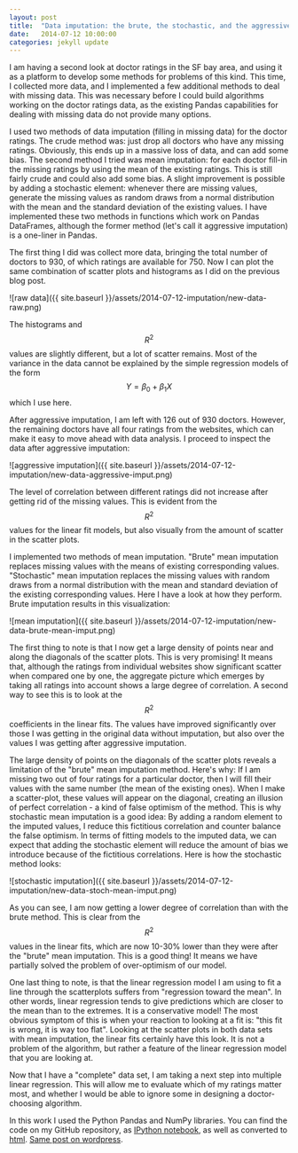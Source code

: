 ```yaml
---
layout: post
title:  "Data imputation: the brute, the stochastic, and the aggressive"
date:   2014-07-12 10:00:00
categories: jekyll update
---
```

I am having a second look at doctor ratings in the SF bay area, and using it as a platform to develop some methods for problems of this kind. This time, I collected more data, and I implemented a few additional methods to deal with missing data.  This was necessary before I could build algorithms working on the doctor ratings data, as the existing Pandas capabilities for dealing with missing data do not provide many options.

I used two methods of data imputation (filling in missing data) for the doctor ratings. The crude method was: just drop all doctors who have any missing ratings. Obviously, this ends up in a massive loss of data, and can add some bias. The second method I tried was mean imputation: for each doctor fill-in the missing ratings by using the mean of the existing ratings. This is still fairly crude and could also add some bias. A slight improvement is possible by adding a stochastic element: whenever there are missing values, generate the missing values as random draws from a normal distribution with the mean and the standard deviation of the existing values. I have implemented these two methods in functions which work on Pandas DataFrames, although the former method (let's call it aggressive imputation) is a one-liner in Pandas.

The first thing I did was collect more data, bringing the total number of doctors to 930, of which ratings are available for 750. Now I can plot the same combination of scatter plots and histograms as I did on the previous blog post.

![raw data]({{ site.baseurl }}/assets/2014-07-12-imputation/new-data-raw.png)

The histograms and $$ R^2$$ values are slightly different, but a lot of scatter remains. Most of the variance in the data cannot be explained by the simple regression models of the form $$ Y = \beta_0+\beta_1 X$$ which I use here.

After aggressive imputation, I am left with 126 out of 930 doctors. However, the remaining doctors have all four ratings from the websites, which can make it easy to move ahead with data analysis. I proceed to inspect the data after aggressive imputation:

![aggressive imputation]({{ site.baseurl }}/assets/2014-07-12-imputation/new-data-aggressive-imput.png)

The level  of correlation between different ratings did not increase after getting rid of the missing values. This is evident from the $$ R^2$$ values for the linear fit models, but also visually from the amount of scatter in the scatter plots.

I implemented two methods of mean imputation. "Brute" mean imputation replaces missing values with the means of existing corresponding values. "Stochastic" mean imputation replaces the missing values with random draws from a normal distribution with the mean and standard deviation of the existing corresponding values. Here I have a look at how they perform. Brute imputation results in this visualization:

![mean imputation]({{ site.baseurl }}/assets/2014-07-12-imputation/new-data-brute-mean-imput.png)

The first thing to note is that I now get a large density of points near and along the diagonals of the scatter plots. This is very promising! It means that, although the ratings from individual websites show significant scatter when compared one by one, the aggregate picture which emerges by taking all ratings into account shows a large degree of correlation. A second way to see this is to look at the $$R^2$$ coefficients in the linear fits. The values have improved significantly over those I was getting in the original data without imputation, but also over the values I was  getting after aggressive imputation.

The large density of points on the diagonals of the scatter plots reveals a limitation of the "brute" mean imputation method. Here's why: If I am missing two out of four ratings for a particular doctor, then I will fill their values with the same number (the mean of the existing ones). When I make a scatter-plot, these values will appear on the diagonal, creating an illusion of perfect correlation - a kind of false optimism of the method. This is why stochastic mean imputation is a good idea: By adding a random element to the imputed values, I reduce this fictitious correlation and counter balance the false optimism. In terms of fitting models to the imputed data, we can expect that adding the stochastic element will reduce  the amount of bias we introduce because  of the fictitious correlations. Here  is how the stochastic method looks:

![stochastic imputation]({{ site.baseurl }}/assets/2014-07-12-imputation/new-data-stoch-mean-imput.png)

As you can see, I am now getting a lower degree of correlation than with the brute method. This is clear from the $$ R^2$$ values in the linear fits, which are now 10-30% lower than they were after the "brute" mean imputation. This is a  good thing! It means we have partially solved the problem of over-optimism of our model.

One last thing to note, is that the linear regression model I am using to fit a line through the scatterplots suffers from "regression toward the mean". In other words, linear regression tends to give predictions which are closer to the mean than to the extremes. It is a conservative model! The  most obvious symptom of this is when your reaction to looking at a fit is: "this fit is wrong, it is way too flat". Looking at the scatter plots in both data sets with mean imputation, the linear fits certainly have this look. It is not a problem of the algorithm, but rather a feature  of the linear regression model that you are looking at.

Now that I have a "complete" data set, I am taking a next step into multiple linear regression. This will allow me to evaluate which of my ratings matter most, and whether I would be able to ignore some in designing a doctor-choosing algorithm.

In this work I used the Python Pandas and NumPy libraries. You can find the code on my GitHub repository, as [IPython notebook](https://github.com/nikos-daniilidis/find-md/blob/master/find_me_a_doc_imputation.ipynb), as well as converted to [html](nikos-daniilidis.github.io/find-md/find_me_a_doc_imputation.html). [Same post on wordpress](http://oligotropos.wordpress.com/2014/07/12/ihmo-continued-the-brute-the-stochastic-and-the-aggressive/).


